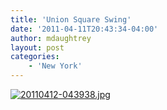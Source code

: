 ```yaml
---
title: 'Union Square Swing'
date: '2011-04-11T20:43:34-04:00'
author: mdaughtrey
layout: post
categories:
    - 'New York'
---
```


[![20110412-043938.jpg](/assets/uploads/2011/04/20110412-043938.jpg)](/assets/uploads/2011/04/20110412-043938.jpg)
